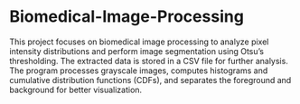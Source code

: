 # Biomedical-Image-Processing
This project focuses on biomedical image processing to analyze pixel intensity distributions and perform image segmentation using Otsu’s thresholding. The extracted data is stored in a CSV file for further analysis. The program processes grayscale images, computes histograms and cumulative distribution functions (CDFs), and separates the foreground and background for better visualization.
